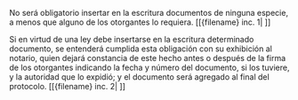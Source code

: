 No será obligatorio insertar en la escritura documentos de ninguna especie, a menos que alguno de los otorgantes lo requiera. [[{filename} inc. 1| ]]

Si en virtud de una ley debe insertarse en la escritura determinado documento, se entenderá cumplida esta obligación con su exhibición al notario, quien dejará constancia de este hecho antes o después de la firma de los otorgantes indicando la fecha y número del documento, si los tuviere, y la autoridad que lo expidió; y el documento será agregado al final del protocolo. [[{filename} inc. 2| ]]